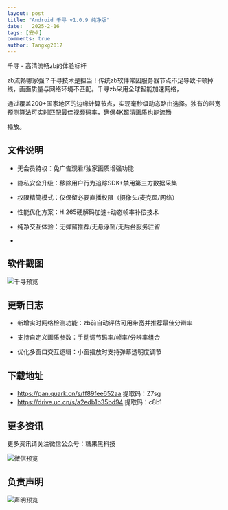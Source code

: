 ```yaml
---
layout: post
title: "Android 千寻 v1.0.9 纯净版"
date:   2025-2-16
tags: [安卓]
comments: true
author: Tangxg2017
---
```


千寻 - 高清流畅zb的体验标杆

<!-- more -->

zb流畅哪家强？千寻技术是担当！传统zb软件常因服务器节点不足导致卡顿掉线，画面质量与网络环境不匹配。千寻zb采用全球智能加速网络，

通过覆盖200+国家地区的边缘计算节点，实现毫秒级动态路由选择。独有的带宽预测算法可实时匹配最佳视频码率，确保4K超清画质也能流畅

播放。

## 文件说明

- 无会员特权：免广告观看/独家画质增强功能
  
- 隐私安全升级：移除用户行为追踪SDK+禁用第三方数据采集
  
- 权限精简模式：仅保留必要直播权限（摄像头/麦克风/网络）
  
- 性能优化方案：H.265硬解码加速+动态帧率补偿技术
  
- 纯净交互体验：无弹窗推荐/无悬浮窗/无后台服务驻留
- 
## 软件截图

  ![千寻预览](https://tangxg2017.github.io/images/qianxun-25-02-16.png)

## 更新日志

- 新增实时网络检测功能：zb前自动评估可用带宽并推荐最佳分辨率
  
- 支持自定义画质参数：手动调节码率/帧率/分辨率组合
  
- 优化多窗口交互逻辑：小窗播放时支持弹幕透明度调节

## 下载地址

- https://pan.quark.cn/s/ff89fee652aa 提取码：Z7sg
- https://drive.uc.cn/s/a2edb1b35bd94 提取码：c8b1

## 更多资讯

更多资讯请关注微信公众号：糖果黑科技

![微信预览](https://tangxg2017.github.io/images/wechat.png)

## 负责声明

  ![声明预览](https://tangxg2017.github.io/images/shengming.png)

  
